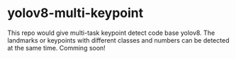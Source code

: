 # yolov8-multi-keypoint
This repo would give multi-task keypoint detect code base yolov8. The  landmarks or keypoints with different classes and numbers can be detected at the same time.
Comming soon!
